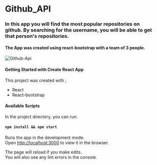 

# Github_API

### In this app you will find the most popular repositories on github.  By searching for the username, you will be able to get that person's repositories.

#### The App was created using react-bootstrap with a team of 3 people.

![Github-Api](https://user-images.githubusercontent.com/74236869/133125857-3c103edf-dd54-485e-8460-c7b140b8b4e9.png)

#### Getting Started with Create React App

This project was created with ; 

- React
- React-bootstrap

#### Available Scripts

In the project directory, you can run:

#### `npm install && npm start`

Runs the app in the development mode.\
Open [http://localhost:3000](http://localhost:3000) to view it in the browser.

The page will reload if you make edits.\
You will also see any lint errors in the console.
